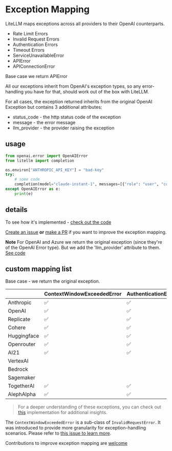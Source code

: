 # Exception Mapping

LiteLLM maps exceptions across all providers to their OpenAI counterparts.
- Rate Limit Errors
- Invalid Request Errors
- Authentication Errors
- Timeout Errors 
- ServiceUnavailableError 
- APIError 
- APIConnectionError

Base case we return APIError

All our exceptions inherit from OpenAI's exception types, so any error-handling you have for that, should work out of the box with LiteLLM. 

For all cases, the exception returned inherits from the original OpenAI Exception but contains 3 additional attributes: 
* status_code - the http status code of the exception
* message - the error message
* llm_provider - the provider raising the exception

## usage

```python 
from openai.error import OpenAIError
from litellm import completion

os.environ["ANTHROPIC_API_KEY"] = "bad-key"
try: 
    # some code 
    completion(model="claude-instant-1", messages=[{"role": "user", "content": "Hey, how's it going?"}])
except OpenAIError as e:
    print(e)
```

## details 

To see how it's implemented - [check out the code](https://github.com/BerriAI/litellm/blob/a42c197e5a6de56ea576c73715e6c7c6b19fa249/litellm/utils.py#L1217)

[Create an issue](https://github.com/BerriAI/litellm/issues/new) **or** [make a PR](https://github.com/BerriAI/litellm/pulls) if you want to improve the exception mapping. 

**Note** For OpenAI and Azure we return the original exception (since they're of the OpenAI Error type). But we add the 'llm_provider' attribute to them. [See code](https://github.com/BerriAI/litellm/blob/a42c197e5a6de56ea576c73715e6c7c6b19fa249/litellm/utils.py#L1221)

## custom mapping list

Base case - we return the original exception.

|               | ContextWindowExceededError | AuthenticationError | InvalidRequestError | RateLimitError | ServiceUnavailableError |
|---------------|----------------------------|---------------------|---------------------|---------------|-------------------------|
| Anthropic     | ✅                          | ✅                   | ✅                   | ✅             |                         |
| OpenAI        | ✅                          | ✅                     |✅                     |✅               |✅|
| Replicate     | ✅                          | ✅                   | ✅                   | ✅             | ✅                       |
| Cohere        | ✅                          | ✅                   | ✅                    | ✅             | ✅                        |
| Huggingface   | ✅                          | ✅                   | ✅                   | ✅             |                         |
| Openrouter    | ✅                          | ✅                   | ✅                    | ✅             |                         |
| AI21          | ✅                          | ✅                   | ✅                   | ✅             |                         |
| VertexAI          |                           |                   |✅                   |             |                         |
| Bedrock          |                           |                   |✅                   |             |                         |
| Sagemaker          |                           |                   |✅                   |             |                         |
| TogetherAI    | ✅                          | ✅                   | ✅                   | ✅             |                         |
| AlephAlpha    | ✅                          | ✅                   | ✅                   | ✅             | ✅                        |


> For a deeper understanding of these exceptions, you can check out [this](https://github.com/BerriAI/litellm/blob/d7e58d13bf9ba9edbab2ab2f096f3de7547f35fa/litellm/utils.py#L1544) implementation for additional insights.

The `ContextWindowExceededError` is a sub-class of `InvalidRequestError`. It was introduced to provide more granularity for exception-handling scenarios. Please refer to [this issue to learn more](https://github.com/BerriAI/litellm/issues/228).

Contributions to improve exception mapping are [welcome](https://github.com/BerriAI/litellm#contributing)

